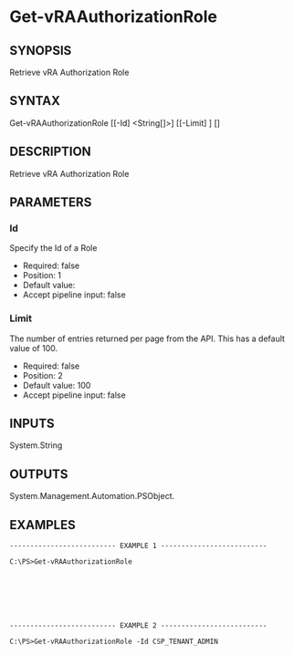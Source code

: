 # Get-vRAAuthorizationRole

## SYNOPSIS
    
Retrieve vRA Authorization Role

## SYNTAX
 Get-vRAAuthorizationRole [[-Id] <String[]>] [[-Limit] <String>] [<CommonParameters>]    

## DESCRIPTION

Retrieve vRA Authorization Role

## PARAMETERS


### Id

Specify the Id of a Role
* Required: false
* Position: 1
* Default value: 
* Accept pipeline input: false

### Limit

The number of entries returned per page from the API. This has a default value of 100.
* Required: false
* Position: 2
* Default value: 100
* Accept pipeline input: false

## INPUTS

System.String

## OUTPUTS

System.Management.Automation.PSObject.

## EXAMPLES
```
-------------------------- EXAMPLE 1 --------------------------

C:\PS>Get-vRAAuthorizationRole







-------------------------- EXAMPLE 2 --------------------------

C:\PS>Get-vRAAuthorizationRole -Id CSP_TENANT_ADMIN
```

